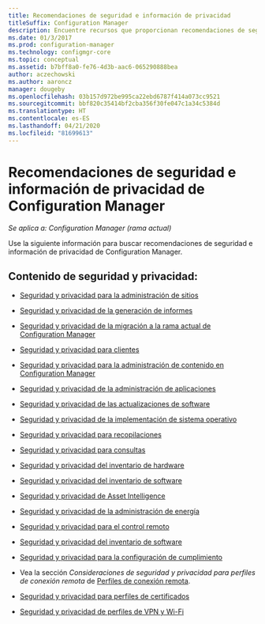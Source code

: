```yaml
---
title: Recomendaciones de seguridad e información de privacidad
titleSuffix: Configuration Manager
description: Encuentre recursos que proporcionan recomendaciones de seguridad e información de privacidad de Configuration Manager.
ms.date: 01/3/2017
ms.prod: configuration-manager
ms.technology: configmgr-core
ms.topic: conceptual
ms.assetid: b7bff8a0-fe76-4d3b-aac6-065290888bea
author: aczechowski
ms.author: aaroncz
manager: dougeby
ms.openlocfilehash: 03b157d972be995ca22ebd6787f414a073cc9521
ms.sourcegitcommit: bbf820c35414bf2cba356f30fe047c1a34c5384d
ms.translationtype: HT
ms.contentlocale: es-ES
ms.lasthandoff: 04/21/2020
ms.locfileid: "81699613"
---
```

# <a name="security-best-practices-and-privacy-information-for-configuration-manager"></a>Recomendaciones de seguridad e información de privacidad de Configuration Manager

*Se aplica a: Configuration Manager (rama actual)*

Use la siguiente información para buscar recomendaciones de seguridad e información de privacidad de Configuration Manager.  

## <a name="security-and-privacy-content"></a>Contenido de seguridad y privacidad:  

-   [Seguridad y privacidad para la administración de sitios](../../../core/plan-design/hierarchy/security-and-privacy-for-site-administration.md)  

-   [Seguridad y privacidad de la generación de informes](../../../core/servers/manage/planning-for-reporting.md#security-and-privacy)  

-   [Seguridad y privacidad de la migración a la rama actual de Configuration Manager](../../../core/migration/security-and-privacy-for-migration.md)  

-   [Seguridad y privacidad para clientes](../../../core/clients/deploy/plan/security-and-privacy-for-clients.md)  

-   [Seguridad y privacidad para la administración de contenido en Configuration Manager](../../../core/plan-design/hierarchy/security-and-privacy-for-content-management.md)  

-   [Seguridad y privacidad de la administración de aplicaciones](../../../apps/plan-design/security-and-privacy-for-application-management.md)  

-   [Seguridad y privacidad de las actualizaciones de software](../../../sum/plan-design/security-and-privacy-for-software-updates.md)  

-   [Seguridad y privacidad de la implementación de sistema operativo](../../../osd/plan-design/security-and-privacy-for-operating-system-deployment.md)  

-   [Seguridad y privacidad para recopilaciones](../../../core/clients/manage/collections/security-and-privacy-for-collections.md)  

-   [Seguridad y privacidad para consultas](../../../core/servers/manage/security-and-privacy-for-queries.md)  

-   [Seguridad y privacidad del inventario de hardware](../../../core/clients/manage/inventory/security-and-privacy-for-hardware-inventory.md)  

-   [Seguridad y privacidad del inventario de software](../../../core/clients/manage/inventory/security-and-privacy-for-software-inventory.md)  

-   [Seguridad y privacidad de Asset Intelligence](../../../core/clients/manage/asset-intelligence/security-and-privacy-for-asset-intelligence.md)  

-   [Seguridad y privacidad de la administración de energía](../../../core/clients/manage/power/security-and-privacy-for-power-management.md)  

-   [Seguridad y privacidad para el control remoto](../../../core/clients/manage/remote-control/security-and-privacy-for-remote-control.md)  

-   [Seguridad y privacidad del inventario de software](../../../core/clients/manage/inventory/security-and-privacy-for-software-inventory.md)  

-   [Seguridad y privacidad para la configuración de cumplimiento](../../../compliance/plan-design/security-and-privacy-for-compliance-settings.md)  

-   Vea la sección *Consideraciones de seguridad y privacidad para perfiles de conexión remota* de [Perfiles de conexión remota](../../../compliance/deploy-use/create-remote-connection-profiles.md).  

-   [Seguridad y privacidad para perfiles de certificados](../../../protect/plan-design/security-and-privacy-for-certificate-profiles.md)  

-   [Seguridad y privacidad de perfiles de VPN y Wi-Fi](../../../protect/plan-design/security-and-privacy-for-wifi-vpn-profiles.md)  

